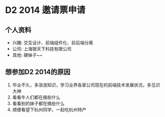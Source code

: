 # D2 2014 邀请票申请

## 个人资料

- 兴趣: 交互设计、前端组件化、前后端分离
- 公司: 上海银天下科技有限公司
- 其他: 硬妹子~~

## 想参加D2 2014的原因

 1. 毕业不久，多涨涨知识，学习业界各家公司现在的前端技术发展状况，多见识大神
 2. 看看牛人们都在搞些什么
 3. 看看别的妹子都在搞些什么
 4. 顺便看望下杭州同学，一起吃杭州特产
